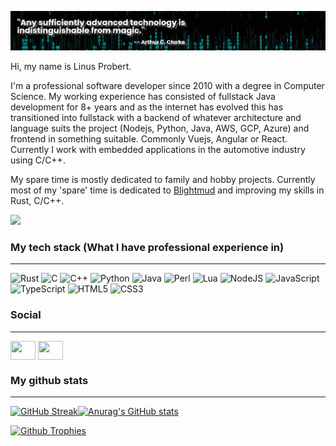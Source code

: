 [![MasterHead](assets/banner.png)](https://github.com/liquidityc)

Hi, my name is Linus Probert.

I'm a professional software developer since 2010 with a degree in Computer Science. My working experience has consisted of fullstack Java development for 8+ years and as the internet has evolved this has transitioned into fullstack with a backend of whatever architecture and language suits the project (Nodejs, Python, Java, AWS, GCP, Azure) and frontend in something suitable. Commonly Vuejs, Angular or React. Currently I work with embedded applications in the automotive industry using C/C++.

My spare time is mostly dedicated to family and hobby projects. Currently most of my 'spare' time is dedicated to [Blightmud](https://github.com/blightmud/blightmud) and improving my skills in Rust, C/C++.

![](https://komarev.com/ghpvc/?username=liquidityc)

### My tech stack (What I have professional experience in)
---
<p align="left">
<img alt="Rust" src="https://img.shields.io/badge/rust-%23000000.svg?style=for-the-badge&logo=rust&logoColor=white"/>
<img alt="C" src="https://img.shields.io/badge/c-%2300599C.svg?style=for-the-badge&logo=c&logoColor=white"/>
<img alt="C++" src="https://img.shields.io/badge/c++-%2300599C.svg?style=for-the-badge&logo=c%2B%2B&logoColor=white"/>
<img alt="Python" src="https://img.shields.io/badge/python-%2314354C.svg?style=for-the-badge&logo=python&logoColor=white"/>
<img alt="Java" src="https://img.shields.io/badge/java-%23ED8B00.svg?style=for-the-badge&logo=java&logoColor=white"/>
<img alt="Perl" src="https://img.shields.io/badge/perl-%2339457E.svg?style=for-the-badge&logo=perl&logoColor=white"/>
<img alt="Lua" src="https://img.shields.io/badge/lua-%232C2D72.svg?style=for-the-badge&logo=lua&logoColor=white"/>
<img alt="NodeJS" src="https://img.shields.io/badge/node.js-%2343853D.svg?style=for-the-badge&logo=node-dot-js&logoColor=white"/>
<img alt="JavaScript" src="https://img.shields.io/badge/javascript-%23323330.svg?style=for-the-badge&logo=javascript&logoColor=%23F7DF1E"/>
<img alt="TypeScript" src="https://img.shields.io/badge/typescript-%23007ACC.svg?style=for-the-badge&logo=typescript&logoColor=white"/>
<img alt="HTML5" src="https://img.shields.io/badge/html5-%23E34F26.svg?style=for-the-badge&logo=html5&logoColor=white"/>
<img alt="CSS3" src="https://img.shields.io/badge/css3-%231572B6.svg?style=for-the-badge&logo=css3&logoColor=white"/>

### Social
---
<p align="left">
<a href="https://twitter.com/LiquidityC" target="blank"><img align="center" src="https://cdn.jsdelivr.net/npm/simple-icons@3.0.1/icons/twitter.svg" alt="" height="30" width="40" /></a>
<a href="https://www.linkedin.com/in/linus-probert/" target="blank"><img align="center" src="https://cdn.jsdelivr.net/npm/simple-icons@3.0.1/icons/linkedin.svg" alt="" height="30" width="40" /></a>
  
### My github stats
---
[![GitHub Streak](http://github-readme-streak-stats.herokuapp.com?user=LiquidityC&theme=dark)](https://git.io/streak-stats)[![Anurag's GitHub stats](https://github-readme-stats.vercel.app/api?username=liquidityc&count_private=true&show_icons=true&theme=radical)](https://github.com/anuraghazra/github-readme-stats)

[![Github Trophies](https://github-profile-trophy.vercel.app/?username=liquidityc&theme=onedark)](https://github.com/liquidityc)

<!-- ![Top Langs](https://github-readme-stats.vercel.app/api/top-langs/?username=blightmud)](https://github.com/anuraghazra/github-readme-stats) -->

<!--
**LiquidityC/LiquidityC** is a ✨ _special_ ✨ repository because its `README.md` (this file) appears on your GitHub profile.

Here are some ideas to get you started:

- 🔭 I’m currently working on ...
- 🌱 I’m currently learning ...
- 👯 I’m looking to collaborate on ...
- 🤔 I’m looking for help with ...
- 💬 Ask me about ...
- 📫 How to reach me: ...
- 😄 Pronouns: ...
- ⚡ Fun fact: ...
-->
